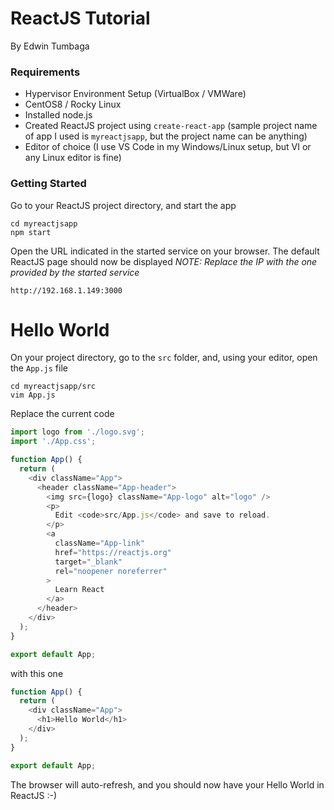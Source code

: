 # ReactJS Tutorial
By Edwin Tumbaga

### Requirements
- Hypervisor Environment Setup (VirtualBox / VMWare)
- CentOS8 / Rocky Linux
- Installed node.js
- Created ReactJS project using  `create-react-app` (sample project name of app I used is `myreactjsapp`, but the project name can be anything)
- Editor of choice (I use VS Code in my Windows/Linux setup, but VI or any Linux editor is fine)


### Getting Started

Go to your ReactJS project directory, and start the app
```
cd myreactjsapp
npm start
```
Open the URL indicated in the started service on your browser. The default ReactJS page should now be displayed
_NOTE: Replace the IP with the one provided by the started service_
```
http://192.168.1.149:3000 
```
# Hello World
On your project directory, go to the `src` folder, and, using your editor, open the `App.js` file
```
cd myreactjsapp/src
vim App.js
``` 
Replace the current code
```js
import logo from './logo.svg';
import './App.css';

function App() {
  return (
    <div className="App">
      <header className="App-header">
        <img src={logo} className="App-logo" alt="logo" />
        <p>
          Edit <code>src/App.js</code> and save to reload.
        </p>
        <a
          className="App-link"
          href="https://reactjs.org"
          target="_blank"
          rel="noopener noreferrer"
        >
          Learn React
        </a>
      </header>
    </div>
  );
}

export default App;
```
with this one
```js
function App() {
  return (
    <div className="App">
      <h1>Hello World</h1>
    </div>
  );
}

export default App;
```

The browser will auto-refresh, and you should now have your Hello World in ReactJS :-)




